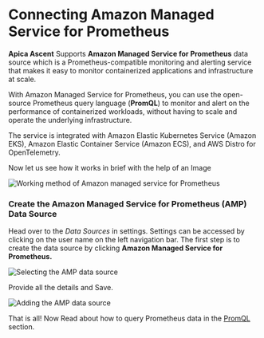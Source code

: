 # Connecting Amazon Managed Service for Prometheus

**Apica Ascent** Supports **Amazon Managed Service for Prometheus** data source which is a Prometheus-compatible monitoring and alerting service that makes it easy to monitor containerized applications and infrastructure at scale.

With Amazon Managed Service for Prometheus, you can use the open-source Prometheus query language (**PromQL**) to monitor and alert on the performance of containerized workloads, without having to scale and operate the underlying infrastructure.

The service is integrated with Amazon Elastic Kubernetes Service (Amazon EKS), Amazon Elastic Container Service (Amazon ECS), and AWS Distro for OpenTelemetry.

Now let us see how it works in brief with the help of an Image

![Working method of Amazon managed service for Prometheus](../../.gitbook/assets/AMP.png)

### Create the Amazon Managed Service for Prometheus (AMP) Data Source

Head over to the _Data Sources_ in settings. Settings can be accessed by clicking on the user name on the left navigation bar. The first step is to create the data source by clicking **Amazon Managed Service for Prometheus.**

![Selecting the AMP data source](../../.gitbook/assets/AMP-1.png)

Provide all the details and Save.

![Adding the AMP data source](../../.gitbook/assets/AMP-2.png)

That is all! Now Read about how to query Prometheus data in the [PromQL](../../observe/prometheus/querying-data/) section.
